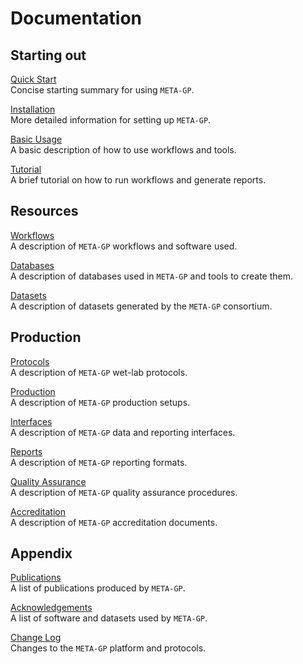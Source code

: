 
# Documentation

## Starting out

[Quick Start](quick-start.md)  
Concise starting summary for using `META-GP`.

[Installation](installation.md)  
More detailed information for setting up `META-GP`.

[Basic Usage](usage-basic.md)  
A basic description of how to use workflows and tools.

[Tutorial](tutorial.md)  
A brief tutorial on how to run workflows and generate reports.

## Resources

[Workflows](workflows.md)  
A description of `META-GP` workflows and software used.

[Databases](databases.md)  
A description of databases used in `META-GP` and tools to create them.

[Datasets](datasets.md)  
A description of datasets generated by the `META-GP` consortium.

## Production

[Protocols](protocols.md)  
A description of `META-GP` wet-lab protocols.

[Production](production.md)  
A description of `META-GP` production setups.

[Interfaces](interfaces.md)  
A description of `META-GP` data and reporting interfaces.

[Reports](reports.md)  
A description of `META-GP` reporting formats.

[Quality Assurance](qa.md)  
A description of `META-GP` quality assurance procedures.

[Accreditation](reports.md)  
A description of `META-GP` accreditation documents.

## Appendix

[Publications](publications.md)  
A list of publications produced by `META-GP`.

[Acknowledgements](acknowledgements.md)  
A list of software and datasets used by `META-GP`.

[Change Log](change-log.md)  
Changes to the `META-GP` platform and protocols.